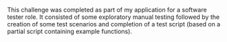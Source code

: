 This challenge was completed as part of my application for a software tester role. It consisted of some exploratory manual testing followed by the creation of some test scenarios and completion of a test script (based on a partial script containing example functions).
